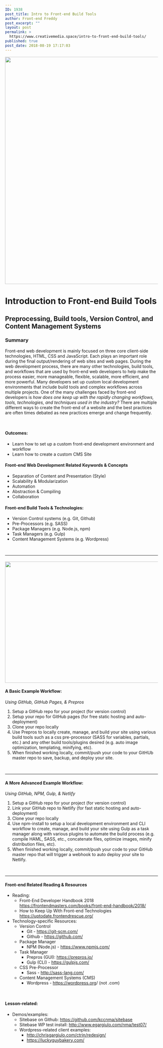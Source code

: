 ```yaml
---
ID: 1938
post_title: Intro to Front-end Build Tools
author: Front-end Freddy
post_excerpt: ""
layout: post
permalink: >
  https://www.creativemedia.space/intro-to-front-end-build-tools/
published: true
post_date: 2018-08-19 17:17:03
---
```

<img class="aligncenter size-full wp-image-1939" src="https://www.creativemedia.space/wp-content/uploads/2018/08/frontendbuildtools-featured.gif" alt="" width="1500" height="750" />
<h1>Introduction to Front-end Build Tools</h1>
<h2>Preprocessing, Build tools, Version Control, and Content Management Systems</h2>
<h3>Summary</h3>
Front-end web development is mainly focused on three core client-side technologies, HTML, CSS and JavaScript. Each plays an important role during the final output/rendering of web sites and web pages. During the web development process, there are many other technologies, build tools, and workflows that are used by front-end web developers to help make the process easier, more manageable, flexible, scalable, more efficient, and more powerful. Many developers set up custom local development environments that include build tools and complex workflows across multiple projects. One of the many challenges faced by front-end developers is<em> how does one keep up with the rapidly changing workflows, tools, technologies, and techniques used in the industry?</em> There are multiple different ways to create the front-end of a website and the best practices are often times debated as new practices emerge and change frequently.

&nbsp;
<h4>Outcomes:</h4>
<ul>
 	<li>Learn how to set up a custom front-end development environment and workflow</li>
 	<li>Learn how to create a custom CMS Site</li>
</ul>
<h4>Front-end Web Development Related Keywords &amp; Concepts</h4>
<ul>
 	<li>Separation of Content and Presentation (Style)</li>
 	<li>Scalability &amp; Modularization</li>
 	<li>Automation</li>
 	<li>Abstraction &amp; Compiling</li>
 	<li>Collaboration</li>
</ul>
<h4>Front-end Build Tools &amp; Technologies:</h4>
<ul>
 	<li>Version Control systems (e.g. Git, Github)</li>
 	<li>Pre-Processors (e.g. SASS)</li>
 	<li>Package Managers (e.g. Node.js, npm)</li>
 	<li>Task Managers (e.g. Gulp)</li>
 	<li>Content Management Systems (e.g. Wordpress)</li>
</ul>
&nbsp;

<hr />

<h4><img class="aligncenter size-full wp-image-1964" src="https://www.creativemedia.space/wp-content/uploads/2018/08/github-sass-prepros.png" alt="" width="1600" height="400" /></h4>
<h4>A Basic Example Workflow:</h4>
<em>Using GitHub, GitHub Pages, &amp; Prepros</em>
<ol>
 	<li>Setup a GitHub repo for your project (for version control)</li>
 	<li>Setup your repo for GitHub pages (for free static hosting and auto-deployment)</li>
 	<li>Clone your repo locally</li>
 	<li>Use Prepros to locally create, manage, and build your site using various build tools such as a css pre-processor (SASS for variables, partials, etc.) and any other build tools/plugins desired (e.g. auto image optimization, templating, minifying, etc).</li>
 	<li>When finished working locally, commit/push your code to your GitHUb master repo to save, backup, and deploy your site.</li>
</ol>
&nbsp;

<hr />

<h4>A More Advanced Example Workflow:</h4>
<em>Using GitHub, NPM, Gulp, &amp; Netlify</em>
<ol>
 	<li>Setup a GitHub repo for your project (for version control)</li>
 	<li>Link your GitHub repo to Netlify (for fast static hosting and auto-deployment)</li>
 	<li>Clone your repo locally</li>
 	<li>Use npm-install to setup a local development environment and CLI workflow to create, manage, and build your site using Gulp as a task manager along with various plugins to automate the build process (e.g. compile HAML, SASS, etc., concatenate files, optimize images, minify distribution files, etc).</li>
 	<li>When finished working locally, commit/push your code to your GitHub master repo that will trigger a webhook to auto deploy your site to Netlify.</li>
</ol>
&nbsp;

<hr />

<h4>Front-end Related Reading &amp; Resources</h4>
<ul>
 	<li>Reading:
<ul>
 	<li>Front-End Developer Handbook 2018
<a href="https://frontendmasters.com/books/front-end-handbook/2018/">https://frontendmasters.com/books/front-end-handbook/2018/</a></li>
 	<li>How to Keep Up With Front-end Technologies
<a href="https://uptodate.frontendrescue.org/">https://uptodate.frontendrescue.org/</a></li>
</ul>
</li>
 	<li>Technology-specific Resources:
<ul>
 	<li>Version Control
<ul>
 	<li>Git - <a href="https://git-scm.com/">https://git-scm.com/</a></li>
 	<li>Github - <a href="https://github.com/">https://github.com/</a></li>
</ul>
</li>
 	<li>Package Manager
<ul>
 	<li>NPM (Node.js) - <a href="https://www.npmjs.com/">https://www.npmjs.com/</a></li>
</ul>
</li>
 	<li>Task Manager
<ul>
 	<li>Prepros (GUI): <a href="https://prepros.io/">https://prepros.io/</a></li>
 	<li>Gulp (CLI) - <a href="https://gulpjs.com/">https://gulpjs.com/</a></li>
</ul>
</li>
 	<li>CSS Pre-Processor
<ul>
 	<li>Sass - <a href="http://sass-lang.com/">http://sass-lang.com/</a></li>
</ul>
</li>
 	<li>Content Management Systems (CMS)
<ul>
 	<li>Wordpress - <a href="https://wordpress.org">https://wordpress.org</a>/ (not .com)</li>
</ul>
</li>
</ul>
</li>
</ul>
&nbsp;
<h4>Lesson-related:</h4>
<ul>
 	<li>Demos/examples:
<ul>
 	<li>Sitebase on Github: <a href="https://github.com/kccnma/sitebase">https://github.com/kccnma/sitebase</a></li>
 	<li>Sitebase WP test install: <a href="http://www.egargiulo.com/nma/test07/">http://www.egargiulo.com/nma/test07/</a></li>
 	<li>Wordpress-related client examples:
<ul>
 	<li><a href="http://chrisgargiulo.com/ctrin/redesign/">http://chrisgargiulo.com/ctrin/redesign/</a></li>
 	<li><a href="https://luckyguybakery.com/">https://luckyguybakery.com/</a></li>
</ul>
</li>
</ul>
</li>
</ul>